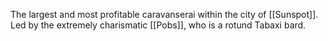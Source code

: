 The largest and most profitable caravanserai within the city of [[Sunspot]]. Led by the extremely charismatic [[Pobs]], who is a rotund Tabaxi bard.